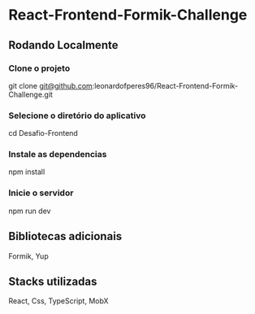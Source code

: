 # React-Frontend-Formik-Challenge

## Rodando Localmente

### Clone o projeto

git clone git@github.com:leonardofperes96/React-Frontend-Formik-Challenge.git

### Selecione o diretório do aplicativo

cd Desafio-Frontend

### Instale as dependencias

npm install

### Inicie o servidor

npm run dev

## Bibliotecas adicionais

Formik, Yup

## Stacks utilizadas

React, Css, TypeScript, MobX

